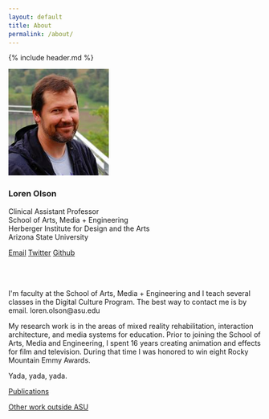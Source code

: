 ```yaml
---
layout: default
title: About
permalink: /about/
---
```

{% include header.md %}

<div class="lead lead-section">
	<img src="/images/lnolson.jpeg" alt="Loren Olson" class="img-thumbnail">
	<h3>Loren Olson</h3>
</div>

<p>
Clinical Assistant Professor<br>
School of Arts, Media + Engineering<br>
Herberger Institute for Design and the Arts<br>
Arizona State University<br>
</p>

<a class="btn btn-primary" href="mailto:loren.olson@asu.edu" role="button">Email</a>
<a class="btn btn-primary" href="https://twitter.com/lnolson" role="button">Twitter</a>
<a class="btn btn-primary" href="https://github.com/lnolson" role="button">Github</a>


<div style="margin-top: 64px;" class="lead-section-last" markdown="1">
I'm faculty at the School of Arts, Media + Engineering and I teach several classes in the Digital Culture Program. The best way to contact me is by email. loren.olson@asu.edu

My research work is in the areas of mixed reality rehabilitation, interaction architecture, and media systems for education. Prior to joining the School of Arts, Media and Engineering, I spent 16 years creating animation and effects for film and television. During that time I was honored to win eight Rocky Mountain Emmy Awards.

Yada, yada, yada.

[Publications](/publications)

[Other work outside ASU](/work)
</div>
